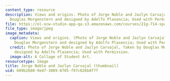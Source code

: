 ```yaml
---
content_type: resource
description: Views and origins. Photo of Jorge Noble and Jazlyn Carvajal, Taken by
  Douglas Morgenstern and designed by Adolfo Plasencia; Used with Permission.
file: https://ol-ocw-studio-app-qa.s3.amazonaws.com/courses/21g-714-spanish-for-bilingual-students-spring-2003/609b26809ed730898705f97c026b8f7f_21g-714s03.jpg
file_type: image/jpeg
image_metadata:
  caption: Views and origins. (Photo of Jorge Noble and Jazlyn Carvajal, Taken by
    Douglas Morgenstern and designed by Adolfo Plasencia; Used with Permission)
  credit: Photo of Jorge Noble and Jazlyn Carvajal, Taken by Douglas Morgenstern and
    designed by Adolfo Plasencia; Used with Permission.
  image-alt: A Collage of Student Art.
resourcetype: Image
title: Jorge Noble and Jazlyn Carvajal (thumbnail)
uid: 609b2680-9ed7-3089-8705-f97c026b8f7f
---
```

